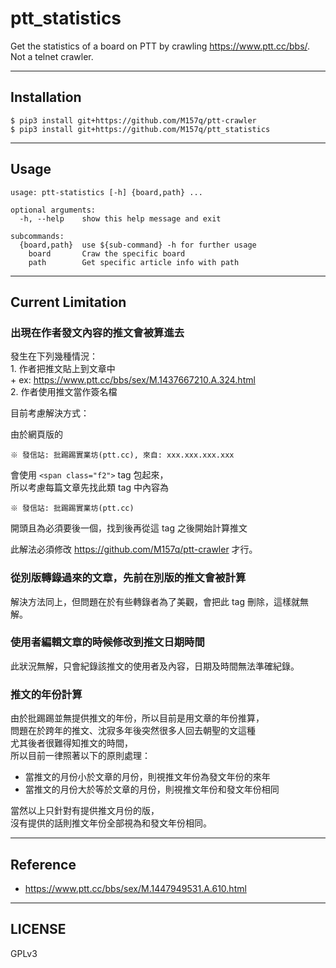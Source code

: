 # ptt_statistics  
  
Get the statistics of a board on PTT by crawling <https://www.ptt.cc/bbs/>.  
Not a telnet crawler.  
  
---  
  
## Installation  
  
`$ pip3 install git+https://github.com/M157q/ptt-crawler`  
`$ pip3 install git+https://github.com/M157q/ptt_statistics`  
  
---  
  
## Usage  
  
```  
usage: ptt-statistics [-h] {board,path} ...  
  
optional arguments:  
  -h, --help    show this help message and exit  
  
subcommands:  
  {board,path}  use ${sub-command} -h for further usage  
    board       Craw the specific board  
    path        Get specific article info with path  
```  
  
---  
  
## Current Limitation  
  
### 出現在作者發文內容的推文會被算進去  
  
發生在下列幾種情況：  
    1. 作者把推文貼上到文章中  
        + ex: <https://www.ptt.cc/bbs/sex/M.1437667210.A.324.html>  
    2. 作者使用推文當作簽名檔  
  
目前考慮解決方式：  
  
由於網頁版的  
```  
※ 發信站: 批踢踢實業坊(ptt.cc), 來自: xxx.xxx.xxx.xxx  
```  
會使用 `<span class="f2">` tag 包起來，  
所以考慮每篇文章先找此類 tag 中內容為  
```  
※ 發信站: 批踢踢實業坊(ptt.cc)  
```  
開頭且為必須要後一個，找到後再從這 tag 之後開始計算推文  
  
此解法必須修改 <https://github.com/M157q/ptt-crawler> 才行。  
  
  
### 從別版轉錄過來的文章，先前在別版的推文會被計算  
  
解決方法同上，但問題在於有些轉錄者為了美觀，會把此 tag 刪除，這樣就無解。  
  
  
### 使用者編輯文章的時候修改到推文日期時間  
  
此狀況無解，只會紀錄該推文的使用者及內容，日期及時間無法準確紀錄。  
  
  
### 推文的年份計算  
  
由於批踢踢並無提供推文的年份，所以目前是用文章的年份推算，  
問題在於跨年的推文、沈寂多年後突然很多人回去朝聖的文這種  
尤其後者很難得知推文的時間，  
所以目前一律照著以下的原則處理：  
  
+ 當推文的月份小於文章的月份，則視推文年份為發文年份的來年  
+ 當推文的月份大於等於文章的月份，則視推文年份和發文年份相同  
  
當然以上只針對有提供推文月份的版，  
沒有提供的話則推文年份全部視為和發文年份相同。  
  
---  
  
## Reference  
  
+ <https://www.ptt.cc/bbs/sex/M.1447949531.A.610.html>  
  
---  
  
## LICENSE  
  
GPLv3  
